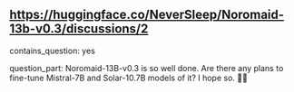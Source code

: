 ## https://huggingface.co/NeverSleep/Noromaid-13b-v0.3/discussions/2

contains_question: yes

question_part: Noromaid-13B-v0.3 is so well done. Are there any plans to fine-tune Mistral-7B and Solar-10.7B models of it? I hope so. 🤞😋